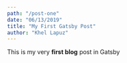 ```yaml
---
path: "/post-one"
date: "06/13/2019"
title: "My First Gatsby Post"
author: "Khel Lapuz"
---
```


This is my very **first blog** post in Gatsby
